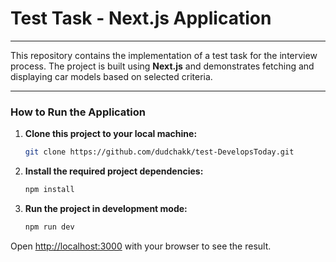 # Test Task - Next.js Application

---

This repository contains the implementation of a test task for the interview process. The project is built using **Next.js** and demonstrates fetching and displaying car models based on selected criteria.

---

### **How to Run the Application**

1. **Clone this project to your local machine:**  
   ```bash
   git clone https://github.com/dudchakk/test-DevelopsToday.git
   ```
2. **Install the required project dependencies:**  
   ```bash
   npm install
   ```
3. **Run the project in development mode:**  
   ```bash
   npm run dev
   ```

Open [http://localhost:3000](http://localhost:3000) with your browser to see the result.

